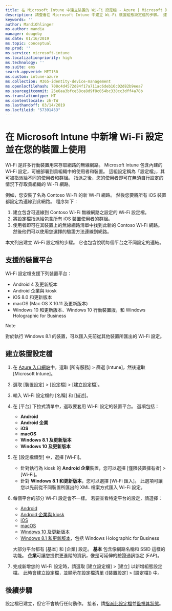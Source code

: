 ```yaml
---
title: 在 Microsoft Intune 中建立裝置的 Wi-Fi 設定檔 - Azure | Microsoft Docs
description: 請查看在 Microsoft Intune 中建立 Wi-Fi 裝置組態設定檔的步驟。 建立 Android、 Android 企業、Android kiosk、iOS、macOS、Windows 10 及更新版本，以及 Windows Holographic for Business 適用的設定檔。 您可以使用這些設定檔建立 WiFi 連線以使用憑證、選擇 EAP 類型、選取驗證方法、啟用 Proxy，以及執行更多作業。
keywords: ''
author: MandiOhlinger
ms.author: mandia
manager: dougeby
ms.date: 01/16/2019
ms.topic: conceptual
ms.prod: ''
ms.service: microsoft-intune
ms.localizationpriority: high
ms.technology: ''
ms.suite: ems
search.appverid: MET150
ms.custom: intune-azure
ms.collection: M365-identity-device-management
ms.openlocfilehash: 708c4d4572d84f17a711ac6deb16c02d82b9eea7
ms.sourcegitcommit: 25e6aa3bfce58ce8d9f8c054bc338cc3dff4a78b
ms.translationtype: HT
ms.contentlocale: zh-TW
ms.lasthandoff: 03/14/2019
ms.locfileid: "57391453"
---
```

# <a name="add-and-use-wi-fi-settings-on-your-devices-in-microsoft-intune"></a>在 Microsoft Intune 中新增 Wi-Fi 設定並在您的裝置上使用

Wi-Fi 是許多行動裝置用來存取網路的無線網路。 Microsoft Intune 包含內建的 Wi-Fi 設定，可被部署到貴組織中的使用者和裝置。 這組設定稱為「設定檔」，其可被指派給不同的使用者和群組。 指派之後，您的使用者即可在無須自行設定的情況下存取貴組織的 Wi-Fi 網路。

例如，您安裝了名為 Contoso Wi-Fi 的新 Wi-Fi 網路。 然後您要將所有 iOS 裝置都設定為連線到此網路。 程序如下︰

1. 建立包含可連線到 Contoso Wi-Fi 無線網路之設定的 Wi-Fi 設定檔。
2. 將設定檔指派給包含所有 iOS 裝置使用者的群組。
3. 使用者即可在其裝置上的無線網路清單中找到此新的 Contoso Wi-Fi 網路。 然後他們可以使用您選擇的驗證方法連線到網路。

本文列出建立 Wi-Fi 設定檔的步驟。 它也包含說明每個平台之不同設定的連結。

## <a name="supported-device-platforms"></a>支援的裝置平台

Wi-Fi 設定檔支援下列裝置平台：

- Android 4 及更新版本
- Android 企業與 kiosk
- iOS 8.0 和更新版本
- macOS (Mac OS X 10.11 及更新版本)
- Windows 10 和更新版本、Windows 10 行動裝置版，和 Windows Holographic for Business

> [!NOTE]
> 對於執行 Windows 8.1 的裝置，可以匯入先前從其他裝置所匯出的 Wi-Fi 設定。

## <a name="create-a-device-profile"></a>建立裝置設定檔

1. 在 [Azure 入口網站](https://portal.azure.com)中，選取 [所有服務] > 篩選 [Intune]，然後選取 [Microsoft Intune]。 
2. 選取 [裝置設定] > [設定檔] > [建立設定檔]。
3. 輸入 Wi-Fi 設定檔的 [名稱] 和 [描述]。
4. 在 [平台] 下拉式清單中，選取要套用 Wi-Fi 設定的裝置平台。 選項包括：

    - **Android**
    - **Android 企業**
    - **iOS**
    - **macOS**
    - **Windows 8.1 及更新版本**
    - **Windows 10 及更新版本**

5. 在 [設定檔類型] 中，選擇 [Wi-Fi]。

    - 針對執行為 kiosk 的 **Android 企業**裝置，您可以選擇 [僅限裝置擁有者] > [Wi-Fi]。
    - 針對 **Windows 8.1 和更新版本**，您可以選擇 [Wi-Fi 匯入]。 此選項可讓您以先前從不同裝置所匯出的 XML 檔案方式匯入 Wi-Fi 設定。

6. 每個平台的部分 Wi-Fi 設定會不一樣。 若要查看特定平台的設定，請選擇：

    - [Android](wi-fi-settings-android.md)
    - [Android 企業與 kiosk](wi-fi-settings-android-enterprise.md)
    - [iOS](wi-fi-settings-ios.md)
    - [macOS](wi-fi-settings-macos.md)
    - [Windows 10 及更新版本](wi-fi-settings-windows.md)
    - [Windows 8.1 和更新版本](wi-fi-settings-import-windows-8-1.md)，包括 Windows Holographic for Business

    大部分平台都有 [基本] 和 [企業] 設定。 **基本** 包含像網路名稱和 SSID 這樣的功能。 **企業**可讓您提供更進階的資訊，像是可延伸的驗證通訊協定 (EAP)。

7. 完成新增您的 Wi-Fi 設定時，請選取 [建立設定檔] > [建立] 以新增組態設定檔。 此時會建立設定檔，並顯示在設定檔清單 ([裝置設定] > [設定檔]) 中。

## <a name="next-steps"></a>後續步驟

設定檔已建立，但它不會執行任何動作。 接者，請[指派此設定檔](device-profile-assign.md)並[監視其狀態](device-profile-monitor.md)。
